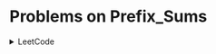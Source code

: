# Problems on Prefix_Sums

<details>
<summary> LeetCode </summary>

- [Sort Colors](https://leetcode.com/problems/sort-colors/description/)
- [Merge Sorted Array](https://leetcode.com/problems/merge-sorted-array/description/)
- [Majority Element](https://leetcode.com/problems/majority-element/description/)
- [Contains Duplicate](https://leetcode.com/problems/contains-duplicate/description/)
- [Intersection of Two Arrays](https://leetcode.com/problems/intersection-of-two-arrays/)
- [Maximum Gap](https://leetcode.com/problems/maximum-gap/description/)
- [Missing Number](https://leetcode.com/problems/missing-number/description/)
- [Find the difference](https://leetcode.com/problems/find-the-difference/description/)
- [Third Maximum Number](https://leetcode.com/problems/third-maximum-number/)
- [Assign Cookies](https://leetcode.com/problems/assign-cookies/description/)
- [Array Partition](https://leetcode.com/problems/array-partition/description/)
- [Maximum Product of Three Numbers](https://leetcode.com/problems/maximum-product-of-three-numbers/description/)
- [Sort Even Odd Indices Independently](https://leetcode.com/problems/sort-even-and-odd-indices-independently/)
- [Largest Number At least Twice of Others](https://leetcode.com/problems/largest-number-at-least-twice-of-others/description/)
- [Maximum Product Difference b/w Two Pairs](https://leetcode.com/problems/maximum-product-difference-between-two-pairs/description/)
- [Kth Largest Element in an Array](https://leetcode.com/problems/kth-largest-element-in-an-array/description/)
- [Find Target Indices After Sorting the Array](https://leetcode.com/problems/find-target-indices-after-sorting-array/description/)
- [Buy Two Chocolates](https://leetcode.com/problems/buy-two-chocolates/description/)
- [Minimum Number Game](https://leetcode.com/problems/minimum-number-game/description/)
